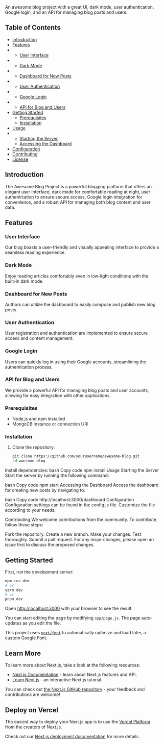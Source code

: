 
An awesome blog project with a great UI, dark mode, user authentication, Google login, and an API for managing blog posts and users.

## Table of Contents

- [Introduction](#introduction)
- [Features](#features)
- - [User Interface](#user-interface)
- - [Dark Mode](#dark-mode)
- - [Dashboard for New Posts](#dashboard-for-new-posts)
- - [User Authentication](#user-authentication)
- - [Google Login](#google-login)
- - [API for Blog and Users](#api-for-blog-and-users)
- [Getting Started](#getting-started)
  - [Prerequisites](#prerequisites)
  - [Installation](#installation)
- [Usage](#usage)
- - [Starting the Server](#starting-the-server)
  - [Accessing the Dashboard](#accessing-the-dashboard)
- [Configuration](#configuration)
- [Contributing](#contributing)
- [License](#license)

## Introduction

The Awesome Blog Project is a powerful blogging platform that offers an elegant user interface, dark mode for comfortable reading at night, user authentication to ensure secure access, Google login integration for convenience, and a robust API for managing both blog content and user data.

## Features

### User Interface

Our blog boasts a user-friendly and visually appealing interface to provide a seamless reading experience.

### Dark Mode

Enjoy reading articles comfortably even in low-light conditions with the built-in dark mode.

### Dashboard for New Posts

Authors can utilize the dashboard to easily compose and publish new blog posts.

### User Authentication

User registration and authentication are implemented to ensure secure access and content management.

### Google Login

Users can quickly log in using their Google accounts, streamlining the authentication process.

### API for Blog and Users

We provide a powerful API for managing blog posts and user accounts, allowing for easy integration with other applications.


### Prerequisites

- Node.js and npm installed
- MongoDB instance or connection URI

### Installation

1. Clone the repository:
   ```bash
   git clone https://github.com/yourusername/awesome-blog.git
   cd awesome-blog
Install dependencies:
bash
Copy code
npm install
Usage
Starting the Server
Start the server by running the following command:

bash
Copy code
npm start
Accessing the Dashboard
Access the dashboard for creating new posts by navigating to:

bash
Copy code
http://localhost:3000/dashboard
Configuration
Configuration settings can be found in the config.js file. Customize the file according to your needs.

Contributing
We welcome contributions from the community. To contribute, follow these steps:

Fork the repository.
Create a new branch.
Make your changes.
Test thoroughly.
Submit a pull request.
For any major changes, please open an issue first to discuss the proposed changes.

## Getting Started

First, run the development server:

```bash
npm run dev
# or
yarn dev
# or
pnpm dev
```

Open [http://localhost:3000](http://localhost:3000) with your browser to see the result.

You can start editing the page by modifying `app/page.js`. The page auto-updates as you edit the file.

This project uses [`next/font`](https://nextjs.org/docs/basic-features/font-optimization) to automatically optimize and load Inter, a custom Google Font.

## Learn More

To learn more about Next.js, take a look at the following resources:

- [Next.js Documentation](https://nextjs.org/docs) - learn about Next.js features and API.
- [Learn Next.js](https://nextjs.org/learn) - an interactive Next.js tutorial.

You can check out [the Next.js GitHub repository](https://github.com/vercel/next.js/) - your feedback and contributions are welcome!

## Deploy on Vercel

The easiest way to deploy your Next.js app is to use the [Vercel Platform](https://vercel.com/new?utm_medium=default-template&filter=next.js&utm_source=create-next-app&utm_campaign=create-next-app-readme) from the creators of Next.js.

Check out our [Next.js deployment documentation](https://nextjs.org/docs/deployment) for more details.
